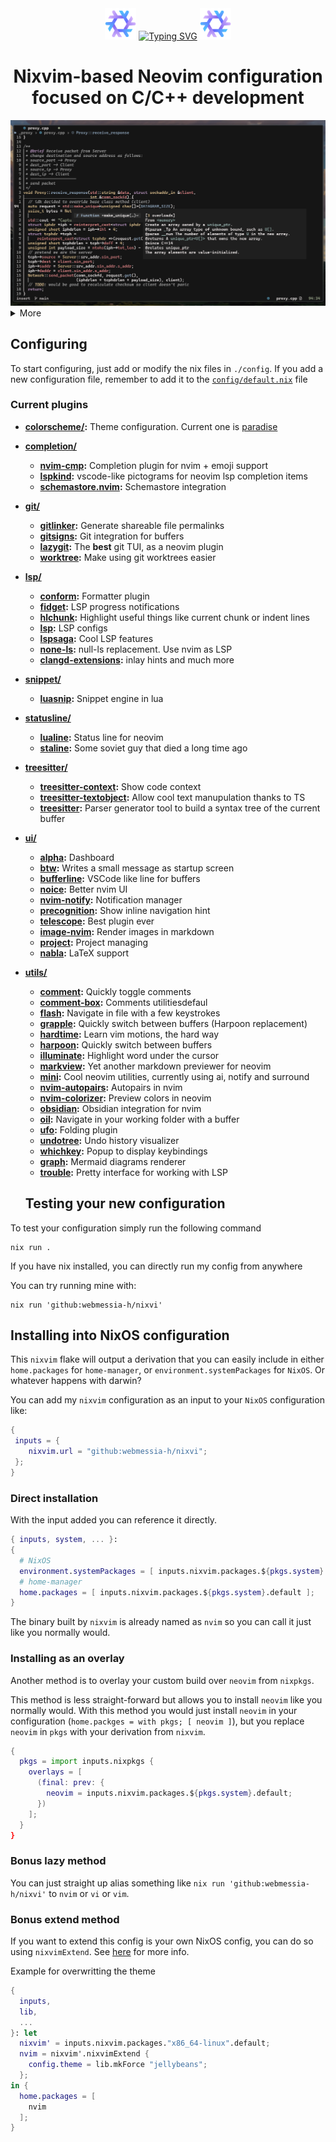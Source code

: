 <div align="center">
    <img src="assets/nix.png" alt="flake logo"  width="50">
 <a href="https://git.io/typing-svg"><img src="https://readme-typing-svg.demolab.com?font=Jaini+Purva&size=64&pause=1000&color=AFAAFF&center=true&vCenter=true&width=435&height=80&lines=nixvi" alt="Typing SVG" /></a>
    <img src="assets/nix.png" alt="flake logo"  width="50">
</div>

<h1 align="center"> Nixvim-based Neovim configuration 
    <br>focused on C/C++ development </h1>

<img src="assets/code.png" alt="nixvi">

<details>
    <summary>More</summary>
    <img src="assets/dash.png" alt="dashboard">
    <img src="assets/project_files.png" alt="project files">
    <img src="assets/trouble.png" alt="trouble">
    <img src="assets/markdown.png" alt="markdown">
    <img src="assets/LaTeX.png" alt="LaTeX rendering">
    </details>

## Configuring

To start configuring, just add or modify the nix files in `./config`.
If you add a new configuration file, remember to add it to the
[`config/default.nix`](../config/default.nix) file

### Current plugins

- **[colorscheme/](../config/plug/colorscheme):** Theme configuration. Current one is [paradise](https://github.com/paradise-theme/paradise)
- **[completion/](../config/plug/completion)**
  - **[nvim-cmp](../config/plug/completion/cmp.nix):** Completion plugin for nvim + emoji support
  - **[lspkind](../config/plug/completion/lspkind.nix):** vscode-like pictograms for neovim lsp completion items
  - **[schemastore.nvim](../config/plug/completion/schemastore.nix):** Schemastore integration
- **[git/](../config/plug/git)**
  - **[gitlinker](../config/plug/git/gitlinker.nix):** Generate shareable file permalinks
  - **[gitsigns](../config/plug/git/gitsigns.nix):** Git integration for buffers
  - **[lazygit](../config/plug/git/lazygit.nix):** The **best** git TUI, as a neovim plugin
  - **[worktree](../config/plug/git/worktree.nix):** Make using git worktrees easier
- **[lsp/](../config/plug/lsp)**
  - **[conform](../config/plug/lsp/conform.nix):** Formatter plugin
  - **[fidget](../config/plug/lsp/fidget.nix):** LSP progress notifications
  - **[hlchunk](../config/plug/lsp/hlchunk.nix):** Highlight useful things like current chunk or indent lines
  - **[lsp](../config/plug/lsp/lsp.nix):** LSP configs
  - **[lspsaga](../config/plug/lsp/lspsaga.nix):** Cool LSP features
  - **[none-ls](../config/plug/lsp/none-ls.nix):** null-ls replacement. Use nvim as LSP
  - **[clangd-extensions](../config/plug/lsp/clangd-extensions.nix):** inlay hints and much more
- **[snippet/](../config/plug/snippet)**
  - **[luasnip](../config/plug/snippet/luasnip.nix):** Snippet engine in lua
- **[statusline/](../config/plug/statusline)**
  - **[lualine](../config/plug/statusline/lualine.nix):** Status line for neovim
  - **[staline](../config/plug/statusline/staline.nix):** Some soviet guy that died a long time ago
- **[treesitter/](../config/plug/treesitter)**
  - **[treesitter-context](../config/plug/treesitter/treesitter-context.nix):** Show code context
  - **[treesitter-textobject](../config/plug/treesitter/treesitter-textobject.nix):** Allow cool text manupulation thanks to TS
  - **[treesitter](../config/plug/treesitter/treesitter.nix):** Parser generator tool to build a syntax tree of the current buffer
- **[ui/](../config/plug/ui)**
  - **[alpha](../config/plug/ui/alpha.nix):** Dashboard
  - **[btw](../config/plug/ui/btw.nix):** Writes a small message as startup screen
  - **[bufferline](../config/plug/ui/bufferline.nix):** VSCode like line for buffers
  - **[noice](../config/plug/ui/noice.nix):** Better nvim UI
  - **[nvim-notify](../config/plug/ui/nvim-notify.nix):** Notification manager
  - **[precognition](../config/plug/ui/precognition.nix):** Show inline navigation hint
  - **[telescope](../config/plug/ui/telescope.nix):** Best plugin ever
  - **[image-nvim](../config/plug/ui/image-nvim.nix):** Render images in markdown
  - **[project](../config/plug/ui/project.nix):** Project managing
  - **[nabla](../config/plug/ui/nabla.nix):** LaTeX support
- **[utils/](../config/plug/utils)**

  - **[comment](../config/plug/utils/comment.nix):** Quickly toggle comments
  - **[comment-box](../config/plug/utils/comment-box.nix):** Comments utilitiesdefaul
  - **[flash](../config/plug/utils/flash.nix):** Navigate in file with a few keystrokes
  - **[grapple](../config/plug/utils/grapple.nix):** Quickly switch between buffers (Harpoon replacement)
  - **[hardtime](../config/plug/utils/hardtime.nix):** Learn vim motions, the hard way
  - **[harpoon](../config/plug/utils/harpoon.nix):** Quickly switch between buffers
  - **[illuminate](../config/plug/utils/illuminate.nix):** Highlight word under the cursor
  - **[markview](../config/plug/utils/markview.nix):** Yet another markdown previewer for neovim
  - **[mini](../config/plug/utils/mini.nix):** Cool neovim utilities, currently using ai, notify and surround
  - **[nvim-autopairs](../config/plug/utils/nvim-autopairs.nix):** Autopairs in nvim
  - **[nvim-colorizer](../config/plug/utils/nvim-colorizer.nix):** Preview colors in neovim
  - **[obsidian](../config/plug/utils/obsidian.nix):** Obsidian integration for nvim
  - **[oil](../config/plug/utils/oil.nix):** Navigate in your working folder with a buffer
  - **[ufo](../config/plug/utils/ufo.nix):** Folding plugin
  - **[undotree](../config/plug/utils/undotree.nix):** Undo history visualizer
  - **[whichkey](../config/plug/utils/whichkey.nix):** Popup to display keybindings
  - **[graph](../config/plug/utils/graph.nix):** Mermaid diagrams renderer
  - **[trouble](../config/plug/lsp/trouble.nix):** Pretty interface for working with LSP

  ## Testing your new configuration

To test your configuration simply run the following command

```shell
nix run .
```

If you have nix installed, you can directly run my config from anywhere

You can try running mine with:

```shell
nix run 'github:webmessia-h/nixvi'
```

## Installing into NixOS configuration

This `nixvim` flake will output a derivation that you can easily include
in either `home.packages` for `home-manager`, or
`environment.systemPackages` for `NixOS`. Or whatever happens with darwin?

You can add my `nixvim` configuration as an input to your `NixOS` configuration like:

```nix
{
 inputs = {
    nixvim.url = "github:webmessia-h/nixvi";
 };
}
```

### Direct installation

With the input added you can reference it directly.

```nix
{ inputs, system, ... }:
{
  # NixOS
  environment.systemPackages = [ inputs.nixvim.packages.${pkgs.system}.default ];
  # home-manager
  home.packages = [ inputs.nixvim.packages.${pkgs.system}.default ];
}
```

The binary built by `nixvim` is already named as `nvim` so you can call it just
like you normally would.

### Installing as an overlay

Another method is to overlay your custom build over `neovim` from `nixpkgs`.

This method is less straight-forward but allows you to install `neovim` like
you normally would. With this method you would just install `neovim` in your
configuration (`home.packges = with pkgs; [ neovim ]`), but you replace
`neovim` in `pkgs` with your derivation from `nixvim`.

```nix
{
  pkgs = import inputs.nixpkgs {
    overlays = [
      (final: prev: {
        neovim = inputs.nixvim.packages.${pkgs.system}.default;
      })
    ];
  }
}
```

### Bonus lazy method

You can just straight up alias something like `nix run
'github:webmessia-h/nixvi'` to `nvim` or `vi` or `vim`.

### Bonus extend method

If you want to extend this config is your own NixOS config, you can do so using `nixvimExtend`. See [here](https://nix-community.github.io/nixvim/modules/standalone.html) for more info.

Example for overwritting the theme

```nix
{
  inputs,
  lib,
  ...
}: let
  nixvim' = inputs.nixvim.packages."x86_64-linux".default;
  nvim = nixvim'.nixvimExtend {
    config.theme = lib.mkForce "jellybeans";
  };
in {
  home.packages = [
    nvim
  ];
}
```
